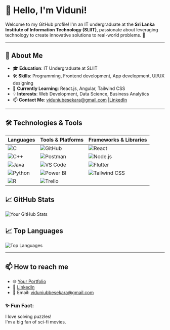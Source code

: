 # 👋 Hello, I'm Viduni!

Welcome to my GitHub profile! I'm an IT undergraduate at the **Sri Lanka Institute of Information Technology (SLIIT)**, passionate about leveraging technology to create innovative solutions to real-world problems. 🌟

---



## 🚀 About Me
- 🎓 **Education**: IT Undergraduate at SLIIT  
- 🛠 **Skills**: Programming, Frontend development, App development, UI/UX designing  
- 🌱 **Currently Learning**: React.js, Angular, Tailwind CSS
- 💡 **Interests**: Web Development, Data Science, Business Analytics 
- 📫 **Contact Me**: viduniubesekara@gmail.com |[LinkedIn](http://www.linkedin.com/in/viduni-ubesekara-789466235) 

---


## 🛠️ Technologies & Tools  
| **Languages**                                                                                      | **Tools & Platforms**                                                                                      | **Frameworks & Libraries**                                                                                   |  
|-----------------------------------------------------------------------------------------------------|------------------------------------------------------------------------------------------------------------|---------------------------------------------------------------------------------------------------------------|  
| ![C](https://img.shields.io/badge/C-A8B9CC?style=for-the-badge&logo=c&logoColor=white)             | ![GitHub](https://img.shields.io/badge/GitHub-181717?style=for-the-badge&logo=github&logoColor=white)       | ![React](https://img.shields.io/badge/React-20232A?style=for-the-badge&logo=react&logoColor=61DAFB)           |  
| ![C++](https://img.shields.io/badge/C++-00599C?style=for-the-badge&logo=cplusplus&logoColor=white) | ![Postman](https://img.shields.io/badge/Postman-FF6C37?style=for-the-badge&logo=postman&logoColor=white)    | ![Node.js](https://img.shields.io/badge/Node.js-43853D?style=for-the-badge&logo=node.js&logoColor=white)      |  
| ![Java](https://img.shields.io/badge/Java-ED8B00?style=for-the-badge&logo=java&logoColor=white)    | ![VS Code](https://img.shields.io/badge/VSCode-007ACC?style=for-the-badge&logo=visual-studio-code&logoColor=white) | ![Flutter](https://img.shields.io/badge/Flutter-02569B?style=for-the-badge&logo=flutter&logoColor=white)    |  
| ![Python](https://img.shields.io/badge/Python-3776AB?style=for-the-badge&logo=python&logoColor=white) | ![Power BI](https://img.shields.io/badge/Power_BI-F2C811?style=for-the-badge&logo=powerbi&logoColor=black)  | ![Tailwind CSS](https://img.shields.io/badge/Tailwind_CSS-06B6D4?style=for-the-badge&logo=tailwind-css&logoColor=white) |  
| ![R](https://img.shields.io/badge/R-276DC3?style=for-the-badge&logo=r&logoColor=white)             | ![Trello](https://img.shields.io/badge/Trello-0079BF?style=for-the-badge&logo=trello&logoColor=white)       |                                                                                                               |  




## 📈 GitHub Stats
![Your GitHub Stats](https://github-readme-stats.vercel.app/api?username=viduni-ubesekara&show_icons=true&theme=radical)

## 📈 Top Languages
![Top Languages](https://github-readme-stats.vercel.app/api/top-langs/?username=viduni-ubesekara&layout=compact&theme=radical)


---

## 📫 How to reach me

- 🌐 [Your Portfolio](#)
- 💼 [LinkedIn](http://www.linkedin.com/in/viduni-ubesekara-789466235)
- 📧 Email: viduniubbesekara@gmail.com



### ✨ Fun Fact:
I love solving puzzles!<br/>
I'm a big fan of sci-fi movies.
